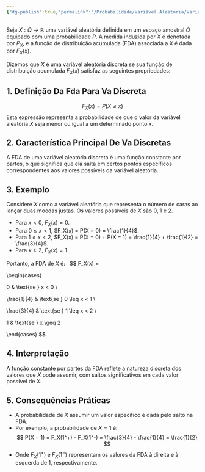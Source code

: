 ```yaml
---
{"dg-publish":true,"permalink":"/Probabilidade/Variável Aleatória/Variável Aleatória Discreta/","dgPassFrontmatter":true,"created":"2025-03-22T17:02:11.167-03:00"}
---
```



Seja $X: \Omega \to \mathbb{R}$ uma variável aleatória definida em um espaço amostral $\Omega$ equipado com uma probabilidade $P$. A medida induzida por $X$ é denotada por $P_X$, e a função de distribuição acumulada (FDA) associada a $X$ é dada por $F_X(x)$.

Dizemos que $X$ é uma variável aleatória discreta se sua função de distribuição acumulada $F_X(x)$ satisfaz as seguintes propriedades:

## 1. Definição Da Fda Para Va Discreta
$$
F_X(x) = P(X \leq x)
$$
Esta expressão representa a probabilidade de que o valor da variável aleatória $X$ seja menor ou igual a um determinado ponto $x$.

## 2. Característica Principal De Va Discretas

A FDA de uma variável aleatória discreta é uma função constante por partes, o que significa que ela salta em certos pontos específicos correspondentes aos valores possíveis da variável aleatória.

## 3. Exemplo

Considere $X$ como a variável aleatória que representa o número de caras ao lançar duas moedas justas. Os valores possíveis de $X$ são 0, 1 e 2.  

- Para $x < 0$, $F_X(x) = 0$.  
- Para $0 \leq x < 1$, $F_X(x) = P(X = 0) = \frac{1}{4}$.  
- Para $1 \leq x < 2$, $F_X(x) = P(X = 0) + P(X = 1) = \frac{1}{4} + \frac{1}{2} = \frac{3}{4}$.  
- Para $x \geq 2$, $F_X(x) = 1$.  

Portanto, a FDA de $X$ é:  
$$
F_X(x) =

\begin{cases}

0 & \text{se } x < 0 \\

\frac{1}{4} & \text{se } 0 \leq x < 1 \\

\frac{3}{4} & \text{se } 1 \leq x < 2 \\

1 & \text{se } x \geq 2

\end{cases}
$$
## 4. Interpretação

A função constante por partes da FDA reflete a natureza discreta dos valores que $X$ pode assumir, com saltos significativos em cada valor possível de $X$.

## 5. Consequências Práticas

- A probabilidade de $X$ assumir um valor específico é dada pelo salto na FDA.  
- Por exemplo, a probabilidade de $X = 1$ é:  
$$
P(X = 1) = F_X(1^+) - F_X(1^-) = \frac{3}{4} - \frac{1}{4} = \frac{1}{2}
$$
- Onde $F_X(1^+)$ e $F_X(1^-)$ representam os valores da FDA à direita e à esquerda de 1, respectivamente.

